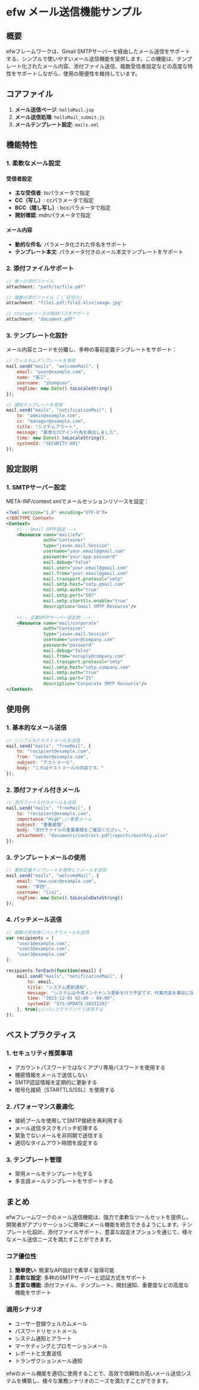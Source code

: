 # efw メール送信機能サンプル

## 概要

efwフレームワークは、Gmail SMTPサーバーを経由したメール送信をサポートする、シンプルで使いやすいメール送信機能を提供します。この機能は、テンプレート化されたメール内容、添付ファイル送信、複数受信者設定などの高度な特性をサポートしながら、使用の簡便性を維持しています。

## コアファイル

1. **メール送信ページ**: `helloMail.jsp`
2. **メール送信処理**: `helloMail_submit.js`
3. **メールテンプレート設定**: `mails.xml`

## 機能特性

### 1. 柔軟なメール設定

#### 受信者設定
- **主な受信者**: toパラメータで指定
- **CC（写し）**: ccパラメータで指定
- **BCC（隠し写し）**: bccパラメータで指定
- **開封確認**: mdnパラメータで指定

#### メール内容
- **動的な件名**: パラメータ化された件名をサポート
- **テンプレート本文**: パラメータ付きのメール本文テンプレートをサポート

### 2. 添付ファイルサポート

```javascript
// 単一の添付ファイル
attachment: "path/to/file.pdf"

// 複数の添付ファイル（`|`区切り）
attachment: "file1.pdf;file2.xlsx|image.jpg"

// storageベースの相対パスをサポート
attachment: "document.pdf"
```

### 3. テンプレート化設計

メール内容とコードを分離し、多种の事前定義テンプレートをサポート：
```javascript
// ウェルカムテンプレートを使用
mail.send("mails", "welcomeMail", {
    email: "user@example.com",
    name: "張三",
    username: "zhangsan",
    regTime: new Date().toLocaleString()
});

// 通知テンプレートを使用
mail.send("mails", "notificationMail", {
    to: "admin@example.com",
    cc: "manager@example.com",
    title: "システムアラート",
    message: "異常なログイン行為を検出しました",
    time: new Date().toLocaleString(),
    systemId: "SECURITY-001"
});
```

## 設定説明

### 1. SMTPサーバー設定

META-INF/context.xmlでメールセッションリソースを設定：
```xml
<?xml version="1.0" encoding="UTF-8"?>
<!DOCTYPE Context>
<Context>
    <!-- Gmail SMTP設定 -->
    <Resource name="mail/efw"
              auth="Container"
              type="javax.mail.Session"
              username="your.email@gmail.com"
              password="your-app-password"
              mail.debug="false"
              mail.user="your.email@gmail.com"
              mail.from="your.email@gmail.com"
              mail.transport.protocol="smtp"
              mail.smtp.host="smtp.gmail.com"
              mail.smtp.auth="true"
              mail.smtp.port="587"
              mail.smtp.starttls.enable="true"
              description="Gmail SMTP Resource"/>
    
    <!-- 企業SMTPサーバー設定例 -->
    <Resource name="mail/corporate"
              auth="Container"
              type="javax.mail.Session"
              username="user@company.com"
              password="password"
              mail.debug="false"
              mail.from="noreply@company.com"
              mail.transport.protocol="smtp"
              mail.smtp.host="smtp.company.com"
              mail.smtp.auth="true"
              mail.smtp.port="25"
              description="Corporate SMTP Resource"/>
</Context>
```

## 使用例

### 1. 基本的なメール送信

```javascript
// シンプルなテキストメールを送信
mail.send("mails", "freeMail", {
    to: "recipient@example.com",
    from: "sender@example.com",
    subject: "テストメール",
    body: "これはテストメールの内容です。"
});
```

### 2. 添付ファイル付きメール

```javascript
// 添付ファイル付きメールを送信
mail.send("mails", "freeMail", {
    to: "recipient@example.com",
    importance:"High",//重要メール
    subject: "重要書類",
    body: "添付ファイルの重要書類をご確認ください。",
    attachment: "documents/contract.pdf|reports/monthly.xlsx"
});
```

### 3. テンプレートメールの使用

```javascript
// 事前定義テンプレートを使用してメールを送信
mail.send("mails", "welcomeMail", {
    email: "new.user@example.com",
    name: "李四",
    username: "lisi",
    regTime: new Date().toLocaleDateString()
});
```

### 4. バッチメール送信

```javascript
// 複数の受信者にバッチでメールを送信
var recipients = [
    "user1@example.com",
    "user2@example.com",
    "user3@example.com"
];

recipients.forEach(function(email) {
    mail.send("mails", "notificationMail", {
        to: email,
        title: "システム更新通知",
        message: "システムは今夜メンテナンス更新を行う予定です。作業内容を事前に保存してください。",
        time: "2023-12-01 02:00 - 04:00",
        systemId: "SYS-UPDATE-20231201"
    }, true);//バックグラウンドで送信する
});
```

## ベストプラクティス

### 1. セキュリティ推奨事項
- アカウントパスワードではなくアプリ専用パスワードを使用する
- 機密情報をメールで送信しない
- SMTP認証情報を定期的に更新する
- 暗号化接続（STARTTLS/SSL）を使用する

### 2. パフォーマンス最適化
- 接続プールを使用してSMTP接続を再利用する
- メール送信タスクをバッチ処理する
- 緊急でないメールを非同期で送信する
- 適切なタイムアウト時間を設定する

### 3. テンプレート管理
- 常用メールをテンプレート化する
- 多言語メールテンプレートをサポートする

## まとめ

efwフレームワークのメール送信機能は、強力で柔軟なツールセットを提供し、開発者がアプリケーションに簡単にメール機能を統合できるようにします。テンプレート化設計、添付ファイルサポート、豊富な設定オプションを通じて、様々なメール送信ニーズを満たすことができます。

### コア優位性
1. **簡単使い**: 簡潔なAPI設計で素早く習得可能
2. **柔軟な設定**: 多种のSMTPサーバーと認証方式をサポート
3. **豊富な機能**: 添付ファイル、テンプレート、開封通知、重要度などの高度な機能をサポート

### 適用シナリオ
- ユーザー登録ウェルカムメール
- パスワードリセットメール
- システム通知とアラート
- マーケティングとプロモーションメール
- レポートと文書送信
- トランザクションメール通知

efwのメール機能を適切に使用することで、高效で信頼性の高いメール送信システムを構築し、様々な業務シナリオのニーズを満たすことができます。